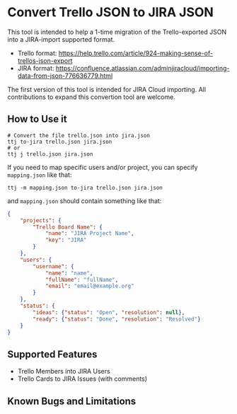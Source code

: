 # Convert Trello JSON to JIRA JSON

This tool is intended to help a 1-time migration of the Trello-exported JSON into a JIRA-import supported format. 

- Trello format: https://help.trello.com/article/924-making-sense-of-trellos-json-export
- JIRA format: https://confluence.atlassian.com/adminjiracloud/importing-data-from-json-776636779.html

The first version of this tool is intended for JIRA Cloud importing. All contributions to expand this convertion tool are welcome.

## How to Use it

    # Convert the file trello.json into jira.json
    ttj to-jira trello.json jira.json
    # or
    ttj j trello.json jira.json
    
If you need to map specific users and/or project, you can specify `mapping.json` like that:
    
    ttj -m mapping.json to-jira trello.json jira.json
    
and `mapping.json` should contain something like that:

```json
{
    "projects": {
        "Trello Board Name": {
            "name": "JIRA Project Name",
            "key": "JIRA"
        }
    },
    "users": {
        "username": {
            "name": "name",
            "fullName": "fullName", 
            "email": "email@example.org" 
        } 
    },
    "status": {
        "ideas": {"status": "Open", "resolution": null},
        "ready": {"status": "Done", "resolution": "Resolved"}
    }  
}
```  

## Supported Features

- Trello Members into JIRA Users
- Trello Cards to JIRA Issues (with comments)


## Known Bugs and Limitations
